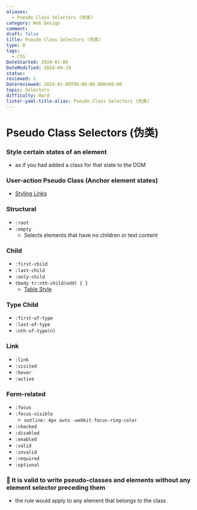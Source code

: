 ```yaml
---
aliases:
  - Pseudo Class Selectors (伪类)
category: Web Design
comment: 
draft: false
title: Pseudo Class Selectors (伪类)
type: D
tags:
  - CSS
DateStarted: 2024-01-09
DateModified: 2024-04-19
status: 
reviewed: 1
Datereviewed: 2024-01-09T00:00:00.000+08:00
topic: Selectors
difficulty: Hard
linter-yaml-title-alias: Pseudo Class Selectors (伪类)
---
```


# Pseudo Class Selectors (伪类)

### Style **certain states** of an element

- as if you had added a class for that state to the DOM

### User-action Pseudo Class (Anchor element states)

- [Styling Links](Styling-Links)

### Structural

- `:root`
- `:empty`
  - Selects elements that have no children or text content

### Child

- `:first-child`
- `:last-child`
- `:only-child`
- `tbody tr:nth-child(odd) { }`
  - [Table Style](Table-Style)

### Type Child

- `:first-of-type`
- `:last-of-type`
- `:nth-of-type(n)`

### Link

- `:link`
- `:visited`
- `:hover`
- `:active`

### Form-related

- `:focus`
- `:focus-visible`
  - `outline: 4px auto -webkit-focus-ring-color`
- `:checked`
- `:disabled`
- `:enabled`
- `:valid`
- `:invalid`
- `:required`
- `:optional`

### 📌 It is valid to write pseudo-classes and elements without any element selector preceding them

- the rule would apply to any element that belongs to the class
